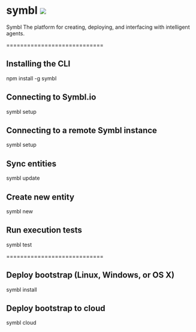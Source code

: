 # symbl <img src="https://travis-ci.org/getsymbl/symbl.svg?branch=release/1.1.0">

Symbl
The platform for creating, deploying, and interfacing with intelligent agents. 

============================

## Installing the CLI
npm install -g symbl

## Connecting to Symbl.io
symbl setup <email> <password>

## Connecting to a remote Symbl instance
symbl setup <host> <email> <password>

## Sync entities
symbl update

## Create new entity
symbl new <entity> <host>

## Run execution tests
symbl test

============================

## Deploy bootstrap (Linux, Windows, or OS X)
symbl install

## Deploy bootstrap to cloud
symbl cloud
